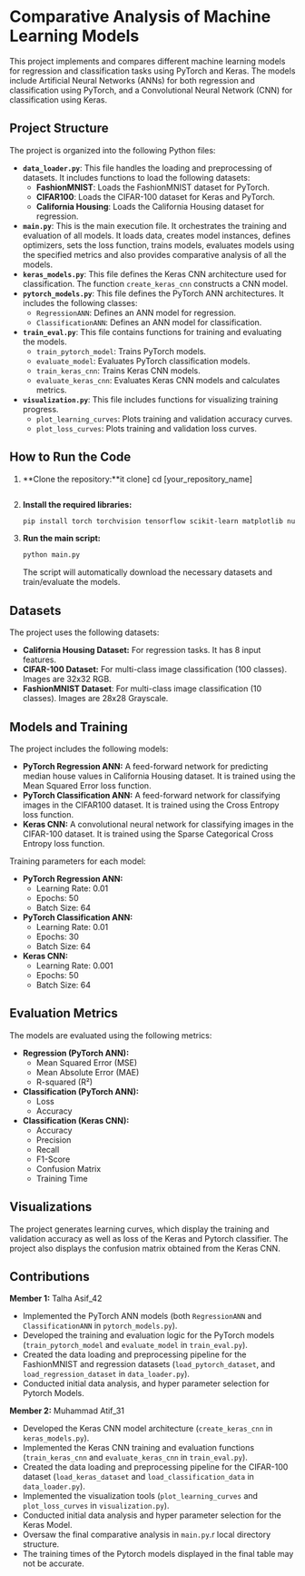 # Comparative Analysis of Machine Learning Models

This project implements and compares different machine learning models for regression and classification tasks using PyTorch and Keras. The models include Artificial Neural Networks (ANNs) for both regression and classification using PyTorch, and a Convolutional Neural Network (CNN) for classification using Keras.

## Project Structure

The project is organized into the following Python files:

*   **`data_loader.py`**: This file handles the loading and preprocessing of datasets. It includes functions to load the following datasets:
    *   **FashionMNIST**: Loads the FashionMNIST dataset for PyTorch.
    *   **CIFAR100**: Loads the CIFAR-100 dataset for Keras and PyTorch.
    *   **California Housing**: Loads the California Housing dataset for regression.
*   **`main.py`**: This is the main execution file. It orchestrates the training and evaluation of all models. It loads data, creates model instances, defines optimizers, sets the loss function, trains models, evaluates models using the specified metrics and also provides comparative analysis of all the models.
*   **`keras_models.py`**: This file defines the Keras CNN architecture used for classification. The function `create_keras_cnn` constructs a CNN model.
*   **`pytorch_models.py`**: This file defines the PyTorch ANN architectures. It includes the following classes:
    *   `RegressionANN`: Defines an ANN model for regression.
    *   `ClassificationANN`: Defines an ANN model for classification.
*   **`train_eval.py`**: This file contains functions for training and evaluating the models.
    *   `train_pytorch_model`: Trains PyTorch models.
    *   `evaluate_model`: Evaluates PyTorch classification models.
    *   `train_keras_cnn`: Trains Keras CNN models.
    *   `evaluate_keras_cnn`: Evaluates Keras CNN models and calculates metrics.
*   **`visualization.py`**: This file includes functions for visualizing training progress.
    *   `plot_learning_curves`: Plots training and validation accuracy curves.
    *  `plot_loss_curves`: Plots training and validation loss curves.

## How to Run the Code

1.  **Clone the repository:**it clone]
    cd [your_repository_name]
    ```
2.  **Install the required libraries:**

    ```bash
    pip install torch torchvision tensorflow scikit-learn matplotlib numpy
    ```
3.  **Run the main script:**

    ```bash
    python main.py
    ```

    The script will automatically download the necessary datasets and train/evaluate the models.

## Datasets

The project uses the following datasets:

*   **California Housing Dataset:** For regression tasks. It has 8 input features.
*   **CIFAR-100 Dataset:** For multi-class image classification (100 classes). Images are 32x32 RGB.
*   **FashionMNIST Dataset**: For multi-class image classification (10 classes). Images are 28x28 Grayscale.

## Models and Training

The project includes the following models:

*   **PyTorch Regression ANN:** A feed-forward network for predicting median house values in California Housing dataset. It is trained using the Mean Squared Error loss function.
*  **PyTorch Classification ANN:** A feed-forward network for classifying images in the CIFAR100 dataset. It is trained using the Cross Entropy loss function.
*   **Keras CNN:** A convolutional neural network for classifying images in the CIFAR-100 dataset. It is trained using the Sparse Categorical Cross Entropy loss function.

Training parameters for each model:

* **PyTorch Regression ANN:**
    * Learning Rate: 0.01
    * Epochs: 50
    * Batch Size: 64
* **PyTorch Classification ANN:**
   * Learning Rate: 0.01
    * Epochs: 30
    * Batch Size: 64
* **Keras CNN:**
    * Learning Rate: 0.001
    * Epochs: 50
    * Batch Size: 64

## Evaluation Metrics

The models are evaluated using the following metrics:

*   **Regression (PyTorch ANN):**
    *   Mean Squared Error (MSE)
    *   Mean Absolute Error (MAE)
    *   R-squared (R²)
*   **Classification (PyTorch ANN):**
    *   Loss
    *   Accuracy
*   **Classification (Keras CNN):**
    *   Accuracy
    *   Precision
    *   Recall
    *   F1-Score
    *   Confusion Matrix
    *   Training Time

## Visualizations

The project generates learning curves, which display the training and validation accuracy as well as loss of the Keras and Pytorch classifier. The project also displays the confusion matrix obtained from the Keras CNN.

## Contributions

**Member 1:** Talha Asif_42
*   Implemented the PyTorch ANN models (both `RegressionANN` and `ClassificationANN` in `pytorch_models.py`).
*   Developed the training and evaluation logic for the PyTorch models (`train_pytorch_model` and `evaluate_model` in `train_eval.py`).
*  Created the data loading and preprocessing pipeline for the FashionMNIST and regression datasets (`load_pytorch_dataset`, and `load_regression_dataset` in `data_loader.py`).
*   Conducted initial data analysis, and hyper parameter selection for Pytorch Models.

**Member 2:** Muhammad Atif_31
*   Developed the Keras CNN model architecture (`create_keras_cnn` in `keras_models.py`).
*   Implemented the Keras CNN training and evaluation functions (`train_keras_cnn` and `evaluate_keras_cnn` in `train_eval.py`).
*   Created the data loading and preprocessing pipeline for the CIFAR-100 dataset (`load_keras_dataset` and `load_classification_data` in `data_loader.py`).
*   Implemented the visualization tools (`plot_learning_curves` and `plot_loss_curves` in `visualization.py`).
*  Conducted initial data analysis and hyper parameter selection for the Keras Model.
*   Oversaw the final comparative analysis in `main.py`.r local directory structure.
* The training times of the Pytorch models displayed in the final table may not be accurate.


```python

```
